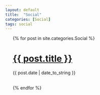 ```yaml
---
layout: default
title:  "Social"
categories: [Social]
tags: social
---
```


<ul>
  {% for post in site.categories.Social %}
    <h1><a href="{{ post.url }}">{{ post.title }}</a></h1>
    <span>{{ post.date | date_to_string }}</span>
           <!-- <span> {{ post.excerpt }}</span>-->
    <br><br>
    
  {% endfor %}
</ul>

